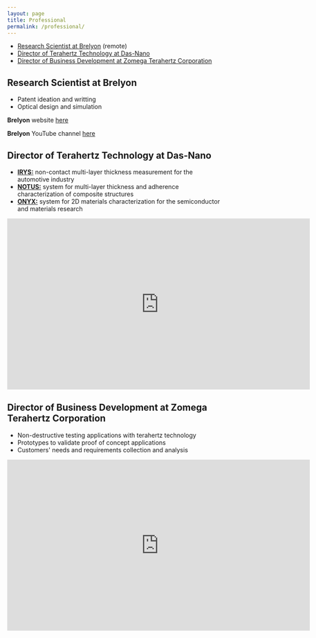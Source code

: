 ```yaml
---
layout: page
title: Professional
permalink: /professional/
---
```



- [Research Scientist at Brelyon](#research-scientist-at-brelyon) (remote)
- [Director of Terahertz Technology at Das-Nano](#director-of-terahertz-technology-at-das-nano)
- [Director of Business Development at Zomega Terahertz Corporation](#director-of-business-development-at-zomega-terahertz-corporation)


## Research Scientist at Brelyon

- Patent ideation and writting
- Optical design and simulation
  
**Brelyon** website [here](https://brelyon.com/)

**Brelyon** YouTube channel [here](https://www.youtube.com/@brelyon/videos)


## Director of Terahertz Technology at Das-Nano

- [**IRYS:**](https://das-nano.com/multilayer-coating-thickness-measurement-and-data-analysis/) non-contact multi-layer thickness measurement for the automotive industry
- [**NOTUS:**](https://das-nano.com/notus-terahertz-technology/) system for multi-layer thickness and adherence characterization of composite structures
- [**ONYX:**](https://das-nano.com/onyx-terahertz-technology/) system for 2D materials characterization for the semiconductor and materials research

<iframe src="https://onedrive.live.com/embed?resid=F5F1ECEA6F58D121%21598138&authkey=!AOmK_Md4uyqHLrs&em=2" width="700" height="395" frameborder="0" scrolling="no"></iframe>


## Director of Business Development at Zomega Terahertz Corporation

- Non-destructive testing applications with terahertz technology
- Prototypes to validate proof of concept applications
- Customers' needs and requirements collection and analysis

<iframe src="https://onedrive.live.com/embed?resid=F5F1ECEA6F58D121%21598141&authkey=!AD767_MFAdVxtVA&em=2" width="700" height="395" frameborder="0" scrolling="no"></iframe>
